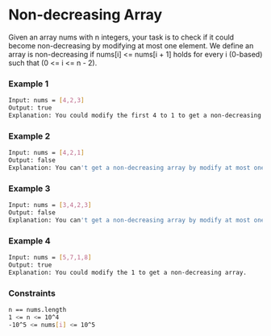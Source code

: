 # Non-decreasing Array

Given an array nums with n integers, your task is to check if it could become non-decreasing by modifying at most one element.
We define an array is non-decreasing if nums[i] <= nums[i + 1] holds for every i (0-based) such that (0 <= i <= n - 2). 

### Example 1
```sh
Input: nums = [4,2,3]
Output: true
Explanation: You could modify the first 4 to 1 to get a non-decreasing array.
```

### Example 2
```sh
Input: nums = [4,2,1]
Output: false
Explanation: You can't get a non-decreasing array by modify at most one element.
```

### Example 3
```sh
Input: nums = [3,4,2,3]
Output: false
Explanation: You can't get a non-decreasing array by modify at most one element.
```

### Example 4
```sh
Input: nums = [5,7,1,8]
Output: true
Explanation: You could modify the 1 to get a non-decreasing array.
```

### Constraints
```sh
n == nums.length
1 <= n <= 10^4
-10^5 <= nums[i] <= 10^5
```
